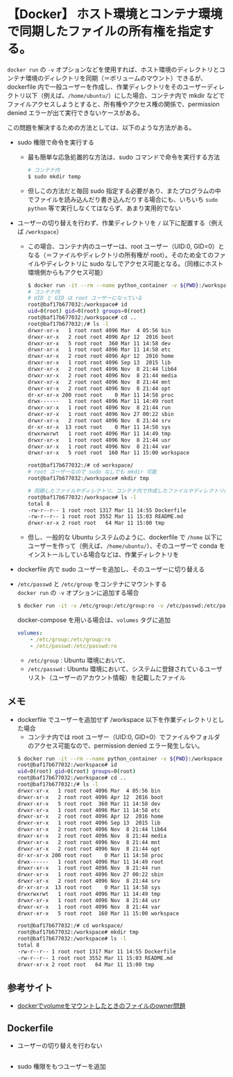 # 【Docker】 ホスト環境とコンテナ環境で同期したファイルの所有権を指定する。
`docker run` の `-v` オプションなどを使用すれば、ホスト環境のディレクトリとコンテナ環境のディレクトリを同期（＝ボリュームのマウント）できるが、dockerfile 内で一般ユーザーを作成し、作業ディレクトリをそのユーザーディレクトリ以下（例えば、`/home/ubuntu/`）にした場合、コンテナ内で mkdir などでファイルアクセスしようとすると、所有権やアクセス権の関係で、permission denied エラーが出て実行できないケースがある。

この問題を解決するための方法としては、以下のような方法がある。

- sudo 権限で命令を実行する<br>
    - 最も簡単な応急処置的な方法は、sudo コマンドで命令を実行する方法
        ```sh
        # コンテナ内
        $ sudo mkdir temp
        ```
    - 但しこの方法だと毎回 sudo 指定する必要があり、またプログラムの中でファイルを読み込んだり書き込んだりする場合にも、いちいち `sudo python` 等で実行しなくてはならず、あまり実用的でない

- ユーザーの切り替えを行わず、作業ディレクトリを `/` 以下に配置する（例えば `/workspace`）
    - この場合、コンテナ内のユーザーは、root ユーザー（UID:0, GID=0）となる（＝ファイルやディレクトリの所有権が root）。そのため全てのファイルやディレクトリに sudo なしでアクセス可能となる。（同様にホスト環境側からもアクセス可能）
        ```sh
        $ docker run -it --rm --name python_container -v ${PWD}:/workspace python_image /bin/bash
        # コンテナ内
        # UID と GID は root ユーザーになっている
        root@baf17b677032:/workspace# id
        uid=0(root) gid=0(root) groups=0(root)
        root@baf17b677032:/workspace# cd ..
        root@baf17b677032:/# ls -l
        drwxr-xr-x   1 root root 4096 Mar  4 05:56 bin
        drwxr-xr-x   2 root root 4096 Apr 12  2016 boot
        drwxr-xr-x   5 root root  360 Mar 11 14:58 dev
        drwxr-xr-x   1 root root 4096 Mar 11 14:58 etc
        drwxr-xr-x   2 root root 4096 Apr 12  2016 home
        drwxr-xr-x   1 root root 4096 Sep 13  2015 lib
        drwxr-xr-x   2 root root 4096 Nov  8 21:44 lib64
        drwxr-xr-x   2 root root 4096 Nov  8 21:44 media
        drwxr-xr-x   2 root root 4096 Nov  8 21:44 mnt
        drwxr-xr-x   2 root root 4096 Nov  8 21:44 opt
        dr-xr-xr-x 200 root root    0 Mar 11 14:58 proc
        drwx------   1 root root 4096 Mar 11 14:49 root
        drwxr-xr-x   1 root root 4096 Nov  8 21:44 run
        drwxr-xr-x   1 root root 4096 Nov 27 00:22 sbin
        drwxr-xr-x   2 root root 4096 Nov  8 21:44 srv
        dr-xr-xr-x  13 root root    0 Mar 11 14:58 sys
        drwxrwxrwt   1 root root 4096 Mar 11 14:49 tmp
        drwxr-xr-x   1 root root 4096 Nov  8 21:44 usr
        drwxr-xr-x   1 root root 4096 Nov  8 21:44 var
        drwxr-xr-x   5 root root  160 Mar 11 15:00 workspace

        root@baf17b677032:/# cd workspace/
        # root ユーザーなので sudo なしでも mkdir 可能
        root@baf17b677032:/workspace# mkdir tmp

        # 同期したファイルやディレクトリ、コンテナ内で作成したファイルやディレクトリの所有権は root ユーザーになっている
        root@baf17b677032:/workspace# ls -l
        total 8
        -rw-r--r-- 1 root root 1317 Mar 11 14:55 Dockerfile
        -rw-r--r-- 1 root root 3552 Mar 11 15:03 README.md
        drwxr-xr-x 2 root root   64 Mar 11 15:00 tmp
        ```
    - 但し、一般的な Ubuntu システムのように、dockerfile で `/home` 以下にユーザーを作って（例えば、`/home/ubuntu/`）、そのユーザーで conda をインストールしている場合などは、作業ディレクトリを

- dockerfile 内で sudo ユーザーを追加し、そのユーザーに切り替える


- `/etc/passwd` と `/etc/group` をコンテナにマウントする<br>
    `docker run` の `-v` オプションに追加する場合
    ```sh
    $ docker run -it -v /etc/group:/etc/group:ro -v /etc/passwd:/etc/passwd:ro -u $(id -u $USER):$(id -g $USER) ${CONTAINER_NAME} bash
    ```

    docker-compose を用いる場合は、`volumes` タグに追加
    ```yml
    volumes:
        - /etc/group:/etc/group:ro
        - /etc/passwd:/etc/passwd:ro
    ```

    - `/etc/group` : Ubuntu 環境において、
    - `/etc/passwd` : Ubuntu 環境において、システムに登録されているユーザリスト（ユーザーのアカウント情報）を記載したファイル

## メモ

- dockerfile でユーザーを追加せず /workspace 以下を作業ディレクトリとした場合
    - コンテナ内では root ユーザー（UID:0, GID=0）でファイルやフォルダのアクセス可能なので、permission denied エラー発生しない。
    ```sh
    $ docker run -it --rm --name python_container -v ${PWD}:/workspace python_image /bin/bash
    root@baf17b677032:/workspace# id
    uid=0(root) gid=0(root) groups=0(root)
    root@baf17b677032:/workspace# cd ..
    root@baf17b677032:/# ls -l
    drwxr-xr-x   1 root root 4096 Mar  4 05:56 bin
    drwxr-xr-x   2 root root 4096 Apr 12  2016 boot
    drwxr-xr-x   5 root root  360 Mar 11 14:58 dev
    drwxr-xr-x   1 root root 4096 Mar 11 14:58 etc
    drwxr-xr-x   2 root root 4096 Apr 12  2016 home
    drwxr-xr-x   1 root root 4096 Sep 13  2015 lib
    drwxr-xr-x   2 root root 4096 Nov  8 21:44 lib64
    drwxr-xr-x   2 root root 4096 Nov  8 21:44 media
    drwxr-xr-x   2 root root 4096 Nov  8 21:44 mnt
    drwxr-xr-x   2 root root 4096 Nov  8 21:44 opt
    dr-xr-xr-x 200 root root    0 Mar 11 14:58 proc
    drwx------   1 root root 4096 Mar 11 14:49 root
    drwxr-xr-x   1 root root 4096 Nov  8 21:44 run
    drwxr-xr-x   1 root root 4096 Nov 27 00:22 sbin
    drwxr-xr-x   2 root root 4096 Nov  8 21:44 srv
    dr-xr-xr-x  13 root root    0 Mar 11 14:58 sys
    drwxrwxrwt   1 root root 4096 Mar 11 14:49 tmp
    drwxr-xr-x   1 root root 4096 Nov  8 21:44 usr
    drwxr-xr-x   1 root root 4096 Nov  8 21:44 var
    drwxr-xr-x   5 root root  160 Mar 11 15:00 workspace

    root@baf17b677032:/# cd workspace/
    root@baf17b677032:/workspace# mkdir tmp
    root@baf17b677032:/workspace# ls -l
    total 8
    -rw-r--r-- 1 root root 1317 Mar 11 14:55 Dockerfile
    -rw-r--r-- 1 root root 3552 Mar 11 15:03 README.md
    drwxr-xr-x 2 root root   64 Mar 11 15:00 tmp
    ```

## 参考サイト

- [dockerでvolumeをマウントしたときのファイルのowner問題](https://qiita.com/yohm/items/047b2e68d008ebb0f001)

## Dockerfile

- ユーザーの切り替えを行わない
    ```Dockerfile
    ```

- sudo 権限をもつユーザーを追加
    ```Dockerfile
    ```


